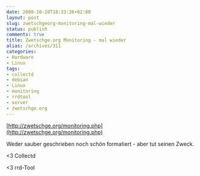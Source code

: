 ```yaml
---
date: 2008-10-28T18:33:26+02:00
layout: post
slug: zwetschgeorg-monitoring-mal-wieder
status: publish
comments: true
title: Zwetschge.org Monitoring - mal wieder
alias: /archives/311
categories:
- Hardware
- Linux
tags:
- collectd
- debian
- Linux
- monitoring
- rrdtool
- server
- zwetschge.org
---
```


[http://zwetschge.org/monitoring.php](http://zwetschge.org/monitoring.php)

Weder sauber geschrieben noch schön formatiert - aber tut seinen Zweck.

<3 Collectd

<3 rrd-Tool
